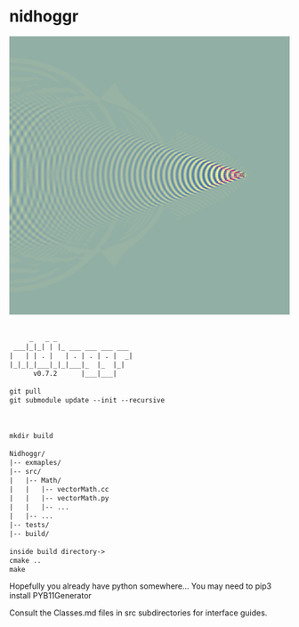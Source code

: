 # nidhoggr

![Cherenkov Radiation](examples/cherenkov.png)


```
                               
     _   _ _                  
 ___|_|_| | |_ ___ ___ ___ ___
|   | | . |   | . | . | . |  _|
|_|_|_|___|_|_|___|_  |_  |_|  
      v0.7.2      |___|___|    

git pull
git submodule update --init --recursive



mkdir build

Nidhoggr/
|-- exmaples/
|-- src/
|   |-- Math/
|   |   |-- vectorMath.cc
|   |   |-- vectorMath.py
|   |   |-- ...
|   |-- ...
|-- tests/
|-- build/

inside build directory->
cmake ..
make

```

Hopefully you already have python somewhere...
You may need to pip3 install PYB11Generator

Consult the Classes.md files in src subdirectories for interface guides.
